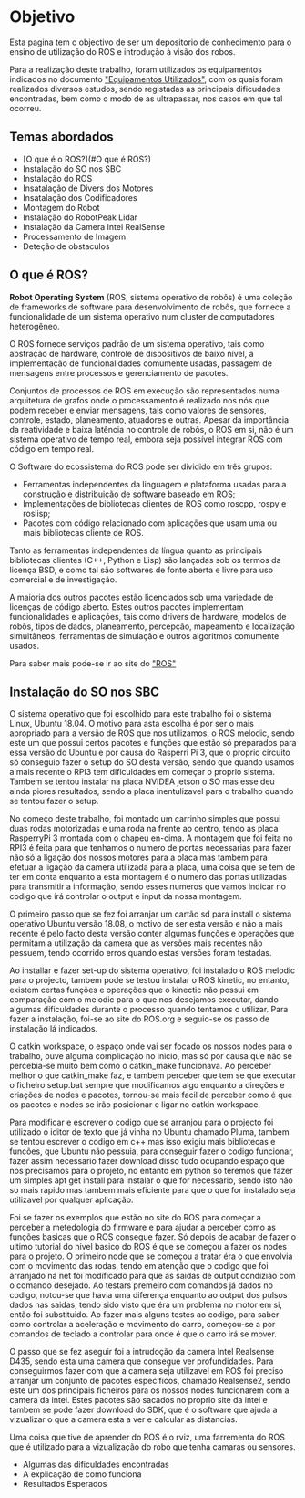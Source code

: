 # Objetivo

Esta pagina tem o objectivo de ser um depositorio de conhecimento para o ensino de utilização do ROS e introdução à visão dos robos.

Para a realização deste trabalho, foram utilizados os equipamentos indicados no documento ["Equipamentos Utilizados"](./docs/Equipamento%20Utilizado.md), com os quais foram realizados diversos estudos, sendo registadas as principais dificudades encontradas, bem como o modo de as ultrapassar, nos casos em que tal ocorreu.

## Temas abordados
- [O que é o ROS?](#O que é ROS?)
- Instalação do SO nos SBC
- Instalação do ROS
- Insatalação de Divers dos Motores
- Insatalação dos Codificadores
- Montagem do Robot
- Instalação do RobotPeak Lidar
- Instalação da Camera Intel RealSense
- Processamento de Imagem
- Deteção de obstaculos

## O que é ROS?
__Robot Operating System__ (ROS, sistema operativo de robôs) é uma coleção de frameworks de software para desenvolvimento de robôs, que fornece a funcionalidade de um sistema operativo num cluster de computadores heterogêneo.

O ROS fornece serviços padrão de um sistema operativo, tais como abstração de hardware, controle de dispositivos de baixo nível, a implementação de funcionalidades comumente usadas, passagem de mensagens entre processos e gerenciamento de pacotes.

Conjuntos de processos de ROS em execução são representados numa arquitetura de grafos onde o processamento é realizado nos nós que podem receber e enviar mensagens, tais como valores de sensores, controle, estado, planeamento, atuadores e outras.
Apesar da importância da reatividade e baixa latência no controle de robôs, o ROS em si, não é um sistema operativo de tempo real, embora seja possível integrar ROS com código em tempo real.

O Software do ecossistema do ROS pode ser dividido em três grupos:
- Ferramentas independentes da linguagem e plataforma usadas para a construção e distribuição de software baseado em ROS;
- Implementações de bibliotecas clientes de ROS como roscpp, rospy e roslisp;
- Pacotes com código relacionado com aplicações que usam uma ou mais bibliotecas cliente de ROS.

Tanto as ferramentas independentes da língua quanto as principais bibliotecas clientes (C++, Python e Lisp) são lançadas sob os termos da licença BSD, e como tal são softwares de fonte aberta e livre para uso comercial e de investigação.

A maioria dos outros pacotes estão licenciados sob uma variedade de licenças de código aberto. Estes outros pacotes implementam funcionalidades e aplicações, tais como drivers de hardware, modelos de robôs, tipos de dados, planeamento, percepção, mapeamento e localização simultâneos, ferramentas de simulação e outros algoritmos comumente usados.

 Para saber mais pode-se ir ao site do ["ROS"](http://wiki.ros.org/)

## Instalação do SO nos SBC
O sistema operativo que foi escolhido para este trabalho foi o sistema Linux, Ubuntu 18.04. O motivo para asta escolha é por ser o mais apropriado para a versão de ROS que nos utilizamos, o ROS melodic, sendo este um que possui certos pacotes e funções que estão só preparados para essa versão do Ubuntu e por causa do Rasperri Pi 3, que o proprio circuito só conseguio fazer o setup do SO desta versão, sendo que quando usamos a mais recente o RPI3 tem dificuldades em começar o proprio sistema. Tambem se tentou instalar na placa NVIDEA jetson o SO mas esse deu ainda piores resultados, sendo a placa inentulizavel para o trabalho quando se tentou fazer o setup.

No começo deste trabalho, foi montado um carrinho simples que possui duas rodas motorizadas e uma roda na frente ao centro, tendo as placa RasperryPi 3 montada com o chapeu en-cima. A montagem que foi feita no RPI3 é feita para que tenhamos o numero de portas necessarias para fazer não só a ligação dos nossos motores para a placa mas tambem para efetuar a ligação da camera utilizada para a placa, uma coisa que se tem de ter em conta enquanto a esta montagem é o numero das portas utilizadas para transmitir a informação, sendo esses numeros que vamos indicar no codigo que irá controlar o output e input da nossa montagem.

O primeiro passo que se fez foi arranjar um cartão sd para install o sistema operativo Ubuntu versão 18.08, o motivo de ser esta versão e não a mais recente é pelo facto desta versão conter algumas funções e operações que permitam a utilização da camera que as versões mais recentes não pessuem, tendo ocorrido erros quando estas versões foram testadas.

Ao installar e fazer set-up do sistema operativo, foi instalado o ROS melodic para o projecto, tambem pode se testou instalar o ROS kinetic, no entanto, existem certas funções e operações que o kinectic não possui em comparação com o melodic para o que nos desejamos executar, dando algumas dificuldades durante o processo quando tentamos o utilizar. Para fazer a instalação, foi-se ao site do ROS.org e seguio-se os passo de instalação lá indicados. 

O catkin workspace, o espaço onde vai ser focado os nossos nodes para o trabalho, ouve alguma complicação no inicio, mas só por causa que não se percebia-se muito bem como o catkin_make funcionava. Ao perceber melhor o que catkin_make faz, e tambem perceber que tem se que executar o ficheiro setup.bat sempre que modificamos algo enquanto a direções e criações de nodes e pacotes, tornou-se mais facil de perceber como é que os pacotes e nodes se irão posicionar e ligar no catkin workspace.

Para modificar e escrever o codigo que se arranjou para o projecto foi utilizado o iditor de texto que já vinha no Ubuntu chamado Pluma, tambem se tentou escrever o codigo em c++ mas isso exigiu mais bibliotecas e funcões, que Ubuntu não pessuia, para conseguir fazer o codigo funcionar, fazer assim necessario fazer download disso tudo ocupando espaço que nos precisamos para o projeto, no entanto em python so teremos que fazer um simples apt get install para instalar o que for necessario, sendo isto não so mais rapido mas tambem mais eficiente para que o que for instalado seja utilizavel por qualquer aplicação.

Foi se fazer os exemplos que estão no site do ROS para começar a perceber a metedologia do firmware e para ajudar a perceber como as funções basicas que o ROS consegue fazer. Só depois de acabar de fazer o ultimo tutorial do nivel basico do ROS é que se começou a fazer os nodes para o projeto.
O primeiro node que se começou a tratar éra o que envolvia com o movimento das rodas, tendo em atenção que o codigo que foi arranjado na net foi modificado para que as saidas de output condizião com o comando desejado. Ao testars premeiro com comandos já dados no codigo, notou-se que havia uma diferença enquanto ao output dos pulsos dados nas saidas, tendo sido visto que éra um problema no motor em si, então foi substituido. Ao fazer mais alguns testes ao codigo, para saber como controlar a aceleração e movimento do carro, começou-se a por comandos de teclado a controlar para onde é que o carro irá se mover.

O passo que se fez aseguir foi a intrudoção da camera Intel Realsense D435, sendo esta uma camera que consegue ver profundidades.
Para conseguirmos fazer com que a camera seja utilizavel em ROS foi preciso arranjar um conjunto de pacotes especificos, chamado Realsense2, sendo este um dos principais ficheiros para os nossos nodes funcionarem com a camera da intel. Estes pacotes são sacados no proprio site da intel e tambem se pode fazer download do SDK, que é o software que ajuda a vizualizar o que a camera esta a ver e calcular as distancias.

Uma coisa que tive de aprender do ROS é o rviz, uma farrementa do ROS que é utilizado para a vizualização do robo que tenha camaras ou sensores.

- Algumas das dificuldades encontradas
- A explicação de como funciona
- Resultados Esperados
